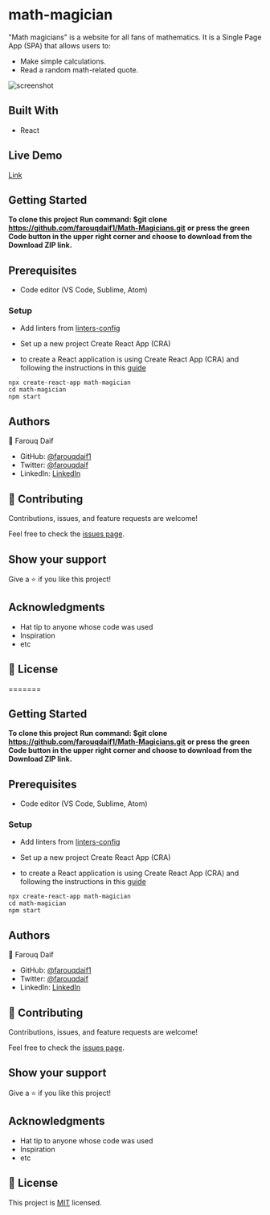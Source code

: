 # math-magician

"Math magicians" is a website for all fans of mathematics. It is a Single Page App (SPA) that allows users to: 
 - Make simple calculations.
 - Read a random math-related quote.


![screenshot](https://user-images.githubusercontent.com/84907743/143049516-20b5ade1-7a77-49c4-95db-ae9c655c306a.png)


## Built With

- React

## Live Demo

[Link](https://deploy-preview-5--math-calcoulator.netlify.app/)

## Getting Started

**To clone this project**
**Run command: $git clone https://github.com/farouqdaif1/Math-Magicians.git**
**or press the green Code button in the upper right corner and choose to download from the Download ZIP link.**

## Prerequisites

- Code editor (VS Code, Sublime, Atom)

### Setup

- Add linters from [linters-config](https://github.com/microverseinc/linters-config/tree/master/react-redux)
- Set up a new project Create React App (CRA)

- to create a React application is using Create React App (CRA) and following the instructions in this [guide](https://reactjs.org/docs/create-a-new-react-app.html#create-react-app)

```
npx create-react-app math-magician
cd math-magician
npm start
```

## Authors

:man: Farouq Daif

- GitHub: [@farouqdaif1](https://github.com/farouqdaif1)
- Twitter: [@farouqdaif](https://twitter.com/farouqdaif)
- LinkedIn: [LinkedIn](https://www.linkedin.com/in/farouqdaif/https://www.linkedin.com/in/farouqdaif/)

## 🤝 Contributing

Contributions, issues, and feature requests are welcome!

Feel free to check the [issues page](../../issues/).

## Show your support

Give a ⭐️ if you like this project!

## Acknowledgments

- Hat tip to anyone whose code was used
- Inspiration
- etc

## 📝 License

=======



## Getting Started

**To clone this project**
**Run command: $git clone  https://github.com/farouqdaif1/Math-Magicians.git**
**or press the green Code button in the upper right corner and choose to download from the Download ZIP link.**






## Prerequisites

- Code editor (VS Code, Sublime, Atom)

### Setup
- Add linters from [linters-config](https://github.com/microverseinc/linters-config/tree/master/react-redux)
- Set up a new project Create React App (CRA)

- to create a React application is using Create React App (CRA) and following the instructions in this [guide](https://reactjs.org/docs/create-a-new-react-app.html#create-react-app)
```
npx create-react-app math-magician
cd math-magician
npm start
```
 




## Authors

:man: Farouq Daif

- GitHub: [@farouqdaif1](https://github.com/farouqdaif1)
- Twitter: [@farouqdaif](https://twitter.com/farouqdaif)
- LinkedIn: [LinkedIn](https://www.linkedin.com/in/farouqdaif/https://www.linkedin.com/in/farouqdaif/)



## 🤝 Contributing

Contributions, issues, and feature requests are welcome!

Feel free to check the [issues page](../../issues/).

## Show your support

Give a ⭐️ if you like this project!

## Acknowledgments

- Hat tip to anyone whose code was used
- Inspiration
- etc

## 📝 License
This project is [MIT](./MIT.md) licensed.

